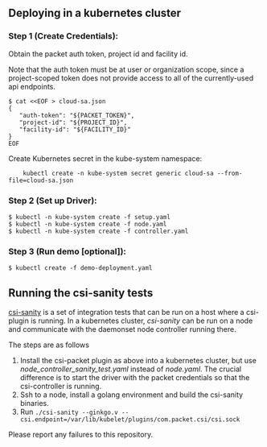 ## Deploying in a kubernetes cluster

### Step 1 (Create Credentials):

Obtain the packet auth token, project id and facility id.

Note that the auth token must be at user or organization scope, since a project-scoped token does not provide access to all of the currently-used api endpoints.
```
$ cat <<EOF > cloud-sa.json
{
   "auth-token": "${PACKET_TOKEN}",
   "project-id": "${PROJECT_ID}",
   "facility-id": "${FACILITY_ID}"
}
EOF
```

Create Kubernetes secret in the kube-system namespace:
```
    kubectl create -n kube-system secret generic cloud-sa --from-file=cloud-sa.json
```

### Step 2 (Set up Driver):
```
$ kubectl -n kube-system create -f setup.yaml
$ kubectl -n kube-system create -f node.yaml
$ kubectl -n kube-system create -f controller.yaml
```

### Step 3 (Run demo [optional]):
```
$ kubectl create -f demo-deployment.yaml
```

## Running the csi-sanity tests

[csi-sanity](https://github.com/kubernetes-csi/csi-test/tree/master/cmd/csi-sanity) is a set of integration tests that can be run on a host where a csi-plugin is running.  In a kubernetes cluster, _csi-sanity_ can be run on a node and communicate with
the daemonset node controller running there.

The steps are as follows

1.  Install the csi-packet plugin as above into a kubernetes cluster, but use _node_controller_sanity_test.yaml_ instead of _node.yaml_.  The crucial difference is to start the driver with the packet credentials so that the csi-controller is running.
2.  Ssh to a node, install a golang environment and build the csi-sanity binaries.
3.  Run `./csi-sanity --ginkgo.v --csi.endpoint=/var/lib/kubelet/plugins/com.packet.csi/csi.sock`

Please report any failures to this repository.
